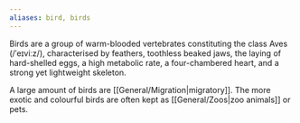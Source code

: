 ```yaml
---
aliases: bird, birds
---
```

Birds are a group of warm-blooded vertebrates constituting the class Aves (/ˈeɪviːz/), characterised by feathers, toothless beaked jaws, the laying of hard-shelled eggs, a high metabolic rate, a four-chambered heart, and a strong yet lightweight skeleton. 

A large amount of birds are [[General/Migration|migratory]]. The more exotic and colourful birds are often kept as [[General/Zoos|zoo animals]] or pets. 